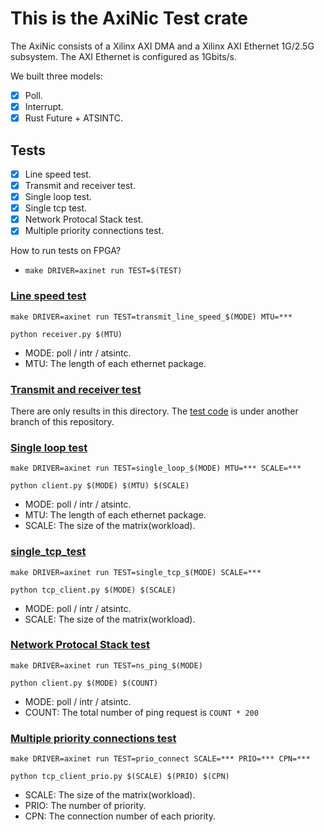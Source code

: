 
# This is the AxiNic Test crate

The AxiNic consists of a Xilinx AXI DMA and a Xilinx AXI Ethernet 1G/2.5G subsystem. The AXI Ethernet is configured as 1Gbits/s.

We built three models:

- [x] Poll.
- [x] Interrupt.
- [x] Rust Future + ATSINTC.

## Tests

- [x] Line speed test.
- [x] Transmit and receiver test.
- [x] Single loop test.
- [x] Single tcp test.
- [x] Network Protocal Stack test.
- [x] Multiple priority connections test.

How to run tests on FPGA?
- `make DRIVER=axinet run TEST=$(TEST)`


### [Line speed test](./src/transmit_line_speed/)

```
make DRIVER=axinet run TEST=transmit_line_speed_$(MODE) MTU=***
```

```
python receiver.py $(MTU)
```

- MODE: poll / intr / atsintc.
- MTU: The length of each ethernet package.

### [Transmit and receiver test](./src/transeiver/)

There are only results in this directory. The [test code](https://github.com/ATS-INTC/baremetal/tree/main/driver-test/axinet/src/single_loop_test) is under another branch of this repository.

### [Single loop test](./src/single_loop/)

```
make DRIVER=axinet run TEST=single_loop_$(MODE) MTU=*** SCALE=*** 
```

```
python client.py $(MODE) $(MTU) $(SCALE)
```

- MODE: poll / intr / atsintc.
- MTU: The length of each ethernet package.
- SCALE: The size of the matrix(workload).

### [single_tcp_test](./src/single_tcp/)

```
make DRIVER=axinet run TEST=single_tcp_$(MODE) SCALE=***
```

```
python tcp_client.py $(MODE) $(SCALE)
```

- MODE: poll / intr / atsintc.
- SCALE: The size of the matrix(workload).

### [Network Protocal Stack test](./src/ns_ping/)

```
make DRIVER=axinet run TEST=ns_ping_$(MODE)
```

```
python client.py $(MODE) $(COUNT)
```

- MODE: poll / intr / atsintc.
- COUNT: The total number of ping request is `COUNT * 200`

### [Multiple priority connections test](./src/prio_connect/)

```
make DRIVER=axinet run TEST=prio_connect SCALE=*** PRIO=*** CPN=***
```

```
python tcp_client_prio.py $(SCALE) $(PRIO) $(CPN)
```

- SCALE: The size of the matrix(workload).
- PRIO: The number of priority.
- CPN: The connection number of each priority.
